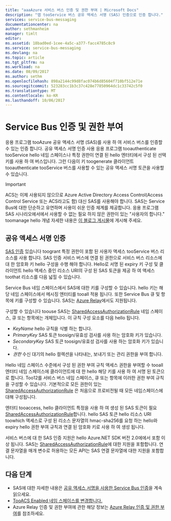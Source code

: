 ```yaml
---
title: "aaaAzure 서비스 버스 인증 및 권한 부여 | Microsoft Docs"
description: "앱 tooService 버스 공유 액세스 서명 (SAS) 인증으로 인증 합니다."
services: service-bus-messaging
documentationcenter: na
author: sethmanheim
manager: timlt
editor: 
ms.assetid: 18bad0ed-1cee-4a5c-a377-facc4785c8c9
ms.service: service-bus-messaging
ms.devlang: na
ms.topic: article
ms.tgt_pltfrm: na
ms.workload: na
ms.date: 08/09/2017
ms.author: sethm
ms.openlocfilehash: 898a2144c99d8fac074b6d85604f710bf512e71e
ms.sourcegitcommit: 523283cc1b3c37c428e77850964dc1c33742c5f0
ms.translationtype: MT
ms.contentlocale: ko-KR
ms.lasthandoff: 10/06/2017
---
```

# <a name="service-bus-authentication-and-authorization"></a>Service Bus 인증 및 권한 부여

응용 프로그램 tooAzure 공유 액세스 서명 (SAS)를 사용 하 여 서비스 버스를 인증할 수 있는 인증 합니다. 공유 액세스 서명 인증 사용 응용 프로그램 tooauthenticate tooService hello 네임 스페이스나 특정 권한이 연결 된 hello 엔터티에서 구성 된 선택 키를 사용 하 여 버스입니다. 그런 다음이 키 toogenerate 클라이언트 tooauthenticate tooService 버스를 사용할 수 있는 공유 액세스 서명 토큰을 사용할 수 있습니다.

> [!IMPORTANT]
> ACS는 이제 사용되지 않으므로 Azure Active Directory Access Control(Access Control Service 또는 ACS라고도 함) 대신 SAS를 사용해야 합니다. SAS는 Service Bus에 대한 단순하고 유연하며 사용이 쉬운 인증 체계를 제공합니다. 응용 프로그램 SAS 시나리오에서에서 사용할 수 없는 필요 하지 않은 권한이 있는 "사용자의 합니다." toomanage hello 개념 자세한 내용은 [이 블로그 게시물](https://blogs.msdn.microsoft.com/servicebus/2017/06/01/upcoming-changes-to-acs-enabled-namespaces/)에 게시해 주세요.

## <a name="shared-access-signature-authentication"></a>공유 액세스 서명 인증

[SAS 인증](service-bus-sas.md) 있습니다 toogrant 특정 권한이 포함 된 사용자 액세스 tooService 버스 리소스를 사용 합니다. SAS 인증 서비스 버스에 연결 된 권한으로 서비스 버스 리소스에 대 한 암호화 키 hello 구성을 수행 해야 합니다. Hello로 서명 된 expiry 키 구성 및 클라이언트 hello 액세스 중인 리소스 URI의 구성 된 SAS 토큰을 제공 하 여 액세스 toothat 리소스를 다음 넓힐 수 있습니다.

Service Bus 네임 스페이스에서 SAS에 대한 키를 구성할 수 있습니다. hello 키는 해당 네임 스페이스에서 메시징 엔터티를 tooall 적용 됩니다. 또한 Service Bus 큐 및 항목에 키를 구성할 수 있습니다. SAS는 [Azure Relay](../service-bus-relay/relay-authentication-and-authorization.md)에서도 지원됩니다.

구성할 수 있습니다 toouse SAS는 [SharedAccessAuthorizationRule](/dotnet/api/microsoft.servicebus.messaging.sharedaccessauthorizationrule) 네임 스페이스, 큐 또는 항목에는 개체입니다. 이 규칙 구성 요소를 다음 hello 됩니다.

* *KeyName* hello 규칙을 식별 하는 합니다.
* *PrimaryKey* SAS 토큰 toosign/유효성 검사를 사용 하는 암호화 키가 있습니다.
* *SecondaryKey* SAS 토큰 toosign/유효성 검사를 사용 하는 암호화 키가 있습니다.
* *권한* 수신 대기의 hello 컬렉션을 나타내는, 보내기 또는 관리 권한을 부여 합니다.

Hello 네임 스페이스 수준에서 구성 된 권한 부여 규칙 액세스 권한을 부여할 수 tooall 엔터티 네임 스페이스에 클라이언트에 대 한 hello 해당 키를 사용 하 여 서명 된 토큰으로 합니다. Too12를 서비스 버스 네임 스페이스, 큐 또는 항목에 이러한 권한 부여 규칙을 구성할 수 있습니다. 기본적으로 모든 권한이 있는 [SharedAccessAuthorizationRule](/dotnet/api/microsoft.servicebus.messaging.sharedaccessauthorizationrule) 은 처음으로 프로비전될 때 모든 네임스페이스에 대해 구성됩니다.

엔터티 tooaccess, hello 클라이언트 특정을 사용 하 여 생성 된 SAS 토큰이 필요 [SharedAccessAuthorizationRule](/dotnet/api/microsoft.servicebus.messaging.sharedaccessauthorizationrule)합니다. hello SAS 토큰 hello 리소스 URI toowhich 액세스로 구성 된 리소스 문자열의 hmac-sha256를 요청 하는 hello와 expiry hello 권한 부여 규칙과 연결 된 암호화 키로 사용 하 여 생성 됩니다.

서비스 버스에 대 한 SAS 인증 지원은 hello Azure.NET SDK 버전 2.0에에서 포함 이상 됩니다. SAS는 [SharedAccessAuthorizationRule](https://docs.microsoft.com/dotnet/api/microsoft.servicebus.messaging.sharedaccessauthorizationrule)에 대한 지원을 포함합니다. 연결 문자열을 매개 변수로 허용하는 모든 API는 SAS 연결 문자열에 대한 지원을 포함합니다.

## <a name="next-steps"></a>다음 단계

- SAS에 대한 자세한 내용은 [공유 액세스 서명을 사용한 Service Bus 인증](service-bus-sas.md)을 계속 읽으세요.
- [TooACS Enabled 네임 스페이스를 변경합니다.](https://blogs.msdn.microsoft.com/servicebus/2017/06/01/upcoming-changes-to-acs-enabled-namespaces/)
- Azure Relay 인증 및 권한 부여에 관한 해당 정보는 [Azure Relay 인증 및 권한 부여](../service-bus-relay/relay-authentication-and-authorization.md)를 참조하세요. 

